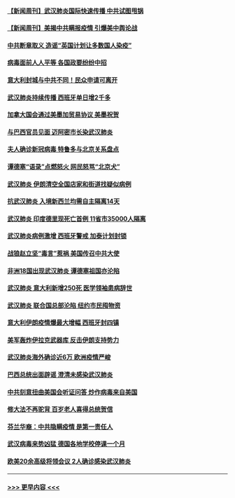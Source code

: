 #### [【新闻周刊】武汉肺炎国际快速传播 中共试图甩锅](../pages/prog202/a102799845.md?t=03150931) 
#### [【新闻周刊】美揭中共瞒报疫情  引爆美中舆论战](../pages/prog202/a102799836.md?t=03150931) 
#### [中共断章取义 造谣“英国计划让多数国人染疫”](../pages/prog202/a102799810.md?t=03150931) 
#### [病毒面前人人平等 各国政要纷纷中招](../pages/prog202/a102799720.md?t=03150931) 
#### [意大利封城与中共不同！民众申请可离开](../pages/prog202/a102799706.md?t=03150931) 
#### [武汉肺炎持续传播 西班牙单日增2千多](../pages/prog202/a102799649.md?t=03150931) 
#### [加拿大国会通过美墨加贸易协议  美墨祝贺](../pages/prog202/a102799636.md?t=03150931) 
#### [与巴西官员见面 迈阿密市长染武汉肺炎](../pages/prog202/a102799484.md?t=03150931) 
#### [夫人确诊新冠病毒 特鲁多与北京关系盘点](../pages/prog202/a102799474.md?t=03150931) 
#### [谭德塞“语录”点燃怒火 网民怒骂“北京犬”](../pages/prog202/a102799480.md?t=03150931) 
#### [武汉肺炎 伊朗清空全国店家和街道找疑似病例](../pages/prog202/a102799451.md?t=03150931) 
#### [抗武汉肺炎 入境新西兰均需自主隔离14天](../pages/prog202/a102799406.md?t=03150931) 
#### [武汉肺炎 印度德里现死亡首例 11省市35000人隔离](../pages/prog202/a102799379.md?t=03150931) 
#### [武汉肺炎病例激增 西班牙警戒 加泰计划封锁](../pages/prog202/a102799338.md?t=03150931) 
#### [战狼赵立坚“毒言”惹祸 美国传召中共大使](../pages/prog202/a102799314.md?t=03150931) 
#### [非洲18国出现武汉肺炎 谭德塞祖国亦沦陷](../pages/prog202/a102799302.md?t=03150931) 
#### [武汉肺炎 意大利新增250死 医学领袖患病辞世](../pages/prog202/a102799253.md?t=03150931) 
#### [武汉肺炎 联合国总部沦陷 纽约市民囤物资](../pages/prog202/a102799239.md?t=03150931) 
#### [意大利伊朗疫情爆最大增幅 西班牙封四镇](../pages/prog202/a102798969.md?t=03150931) 
#### [美军轰炸伊拉克武器库 反击伊朗支持势力](../pages/prog202/a102799127.md?t=03150931) 
#### [武汉肺炎海外确诊近6万 欧洲疫情严峻](../pages/prog202/a102799147.md?t=03150931) 
#### [巴西总统出面辟谣  澄清未感染武汉肺炎](../pages/prog202/a102799066.md?t=03150931) 
#### [中共刻意扭曲美国会听证问答 炒作病毒来自美国](../pages/prog202/a102799022.md?t=03150931) 
#### [修大法不再驼背 百岁老人喜得总统贺信](../pages/prog202/a102799026.md?t=03150931) 
#### [芬兰华裔：中共隐瞒疫情 是第一责任人](../pages/prog202/a102798951.md?t=03150931) 
#### [武汉病毒来势凶猛 德国各地学校停课一个月](../pages/prog202/a102798978.md?t=03150931) 
#### [欧美20余高级将领会议 2人确诊感染武汉肺炎](../pages/prog202/a102798930.md?t=03150931) 

----
#### [ >>> 更早内容 <<< ](../indexes/prog202-earlier.md)
